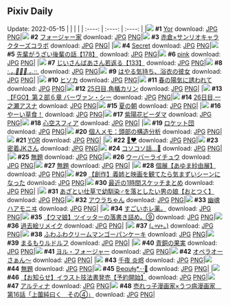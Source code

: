 ## Pixiv Daily
Update: 2022-05-15
|      |      |      |
| :----: | :----: | :----: |
|![](https://pixiv.microyu.workers.dev/c/240x480/img-master/img/2022/05/13/00/00/00/98301037_p0_master1200.jpg) **#1** [Yor](https://www.pixiv.net/artworks/98301037) download: [JPG](https://pixiv.microyu.workers.dev/img-original/img/2022/05/13/00/00/00/98301037_p0.jpg) [PNG](https://pixiv.microyu.workers.dev/img-original/img/2022/05/13/00/00/00/98301037_p0.png)|![](https://pixiv.microyu.workers.dev/c/240x480/img-master/img/2022/05/13/17/24/14/98312928_p0_master1200.jpg) **#2** [フォージャー家](https://www.pixiv.net/artworks/98312928) download: [JPG](https://pixiv.microyu.workers.dev/img-original/img/2022/05/13/17/24/14/98312928_p0.jpg) [PNG](https://pixiv.microyu.workers.dev/img-original/img/2022/05/13/17/24/14/98312928_p0.png)|![](https://pixiv.microyu.workers.dev/c/240x480/img-master/img/2022/05/14/00/10/47/98322323_p0_master1200.jpg) **#3** [赤倉×サンリオキャラクターズコラボ](https://www.pixiv.net/artworks/98322323) download: [JPG](https://pixiv.microyu.workers.dev/img-original/img/2022/05/14/00/10/47/98322323_p0.jpg) [PNG](https://pixiv.microyu.workers.dev/img-original/img/2022/05/14/00/10/47/98322323_p0.png)|
|![](https://pixiv.microyu.workers.dev/c/240x480/img-master/img/2022/05/14/11/10/26/98322260_p0_master1200.jpg) **#4** [Secret](https://www.pixiv.net/artworks/98322260) download: [JPG](https://pixiv.microyu.workers.dev/img-original/img/2022/05/14/11/10/26/98322260_p0.jpg) [PNG](https://pixiv.microyu.workers.dev/img-original/img/2022/05/14/11/10/26/98322260_p0.png)|![](https://pixiv.microyu.workers.dev/c/240x480/img-master/img/2022/05/13/19/00/07/98314673_p0_master1200.jpg) **#5** [先輩がうざい後輩の話【178】](https://www.pixiv.net/artworks/98314673) download: [JPG](https://pixiv.microyu.workers.dev/img-original/img/2022/05/13/19/00/07/98314673_p0.jpg) [PNG](https://pixiv.microyu.workers.dev/img-original/img/2022/05/13/19/00/07/98314673_p0.png)|![](https://pixiv.microyu.workers.dev/c/240x480/img-master/img/2022/05/13/00/00/09/98301124_p0_master1200.jpg) **#6** [pink](https://www.pixiv.net/artworks/98301124) download: [JPG](https://pixiv.microyu.workers.dev/img-original/img/2022/05/13/00/00/09/98301124_p0.jpg) [PNG](https://pixiv.microyu.workers.dev/img-original/img/2022/05/13/00/00/09/98301124_p0.png)|
|![](https://pixiv.microyu.workers.dev/c/240x480/img-master/img/2022/05/14/11/00/47/98330609_p0_master1200.jpg) **#7** [じいさんばあさん若返る【133】](https://www.pixiv.net/artworks/98330609) download: [JPG](https://pixiv.microyu.workers.dev/img-original/img/2022/05/14/11/00/47/98330609_p0.jpg) [PNG](https://pixiv.microyu.workers.dev/img-original/img/2022/05/14/11/00/47/98330609_p0.png)|![](https://pixiv.microyu.workers.dev/c/240x480/img-master/img/2022/05/14/00/00/02/98322127_p0_master1200.jpg) **#8** [*:.｡.🌼🌷🌼.｡.:*:.](https://www.pixiv.net/artworks/98322127) download: [JPG](https://pixiv.microyu.workers.dev/img-original/img/2022/05/14/00/00/02/98322127_p0.jpg) [PNG](https://pixiv.microyu.workers.dev/img-original/img/2022/05/14/00/00/02/98322127_p0.png)|![](https://pixiv.microyu.workers.dev/c/240x480/img-master/img/2022/05/13/00/00/52/98301246_p0_master1200.jpg) **#9** [はやる気持ち、浴衣の彼女](https://www.pixiv.net/artworks/98301246) download: [JPG](https://pixiv.microyu.workers.dev/img-original/img/2022/05/13/00/00/52/98301246_p0.jpg) [PNG](https://pixiv.microyu.workers.dev/img-original/img/2022/05/13/00/00/52/98301246_p0.png)|
|![](https://pixiv.microyu.workers.dev/c/240x480/img-master/img/2022/05/13/00/00/07/98301100_p0_master1200.jpg) **#10** [ヒソカ](https://www.pixiv.net/artworks/98301100) download: [JPG](https://pixiv.microyu.workers.dev/img-original/img/2022/05/13/00/00/07/98301100_p0.jpg) [PNG](https://pixiv.microyu.workers.dev/img-original/img/2022/05/13/00/00/07/98301100_p0.png)|![](https://pixiv.microyu.workers.dev/c/240x480/img-master/img/2022/05/13/00/00/03/98301058_p0_master1200.jpg) **#11** [春の陽気に誘われて](https://www.pixiv.net/artworks/98301058) download: [JPG](https://pixiv.microyu.workers.dev/img-original/img/2022/05/13/00/00/03/98301058_p0.jpg) [PNG](https://pixiv.microyu.workers.dev/img-original/img/2022/05/13/00/00/03/98301058_p0.png)|![](https://pixiv.microyu.workers.dev/c/240x480/img-master/img/2022/05/13/00/00/11/98301135_p0_master1200.jpg) **#12** [25日目,角楯カリン](https://www.pixiv.net/artworks/98301135) download: [JPG](https://pixiv.microyu.workers.dev/img-original/img/2022/05/13/00/00/11/98301135_p0.jpg) [PNG](https://pixiv.microyu.workers.dev/img-original/img/2022/05/13/00/00/11/98301135_p0.png)|
|![](https://pixiv.microyu.workers.dev/c/240x480/img-master/img/2022/05/14/00/04/23/98322546_p0_master1200.jpg) **#13** [【FGO】第２部６章 バーヴァン・シー](https://www.pixiv.net/artworks/98322546) download: [JPG](https://pixiv.microyu.workers.dev/img-original/img/2022/05/14/00/04/23/98322546_p0.jpg) [PNG](https://pixiv.microyu.workers.dev/img-original/img/2022/05/14/00/04/23/98322546_p0.png)|![](https://pixiv.microyu.workers.dev/c/240x480/img-master/img/2022/05/14/00/00/10/98322195_p0_master1200.jpg) **#14** [26日目,一之瀬アスナ](https://www.pixiv.net/artworks/98322195) download: [JPG](https://pixiv.microyu.workers.dev/img-original/img/2022/05/14/00/00/10/98322195_p0.jpg) [PNG](https://pixiv.microyu.workers.dev/img-original/img/2022/05/14/00/00/10/98322195_p0.png)|![](https://pixiv.microyu.workers.dev/c/240x480/img-master/img/2022/05/13/13/28/55/98309929_p0_master1200.jpg) **#15** [夏の朝](https://www.pixiv.net/artworks/98309929) download: [JPG](https://pixiv.microyu.workers.dev/img-original/img/2022/05/13/13/28/55/98309929_p0.jpg) [PNG](https://pixiv.microyu.workers.dev/img-original/img/2022/05/13/13/28/55/98309929_p0.png)|
|![](https://pixiv.microyu.workers.dev/c/240x480/img-master/img/2022/05/14/07/30/01/98328404_p0_master1200.jpg) **#16** [やーい草食！](https://www.pixiv.net/artworks/98328404) download: [JPG](https://pixiv.microyu.workers.dev/img-original/img/2022/05/14/07/30/01/98328404_p0.jpg) [PNG](https://pixiv.microyu.workers.dev/img-original/img/2022/05/14/07/30/01/98328404_p0.png)|![](https://pixiv.microyu.workers.dev/c/240x480/img-master/img/2022/05/13/20/30/00/98316647_p0_master1200.jpg) **#17** [紫陽花ビーダマ](https://www.pixiv.net/artworks/98316647) download: [JPG](https://pixiv.microyu.workers.dev/img-original/img/2022/05/13/20/30/00/98316647_p0.jpg) [PNG](https://pixiv.microyu.workers.dev/img-original/img/2022/05/13/20/30/00/98316647_p0.png)|![](https://pixiv.microyu.workers.dev/c/240x480/img-master/img/2022/05/13/00/00/09/98301120_p0_master1200.jpg) **#18** [心空スフィア](https://www.pixiv.net/artworks/98301120) download: [JPG](https://pixiv.microyu.workers.dev/img-original/img/2022/05/13/00/00/09/98301120_p0.jpg) [PNG](https://pixiv.microyu.workers.dev/img-original/img/2022/05/13/00/00/09/98301120_p0.png)|
|![](https://pixiv.microyu.workers.dev/c/240x480/img-master/img/2022/05/13/00/11/30/98301590_p0_master1200.jpg) **#19** [ロケット団](https://www.pixiv.net/artworks/98301590) download: [JPG](https://pixiv.microyu.workers.dev/img-original/img/2022/05/13/00/11/30/98301590_p0.jpg) [PNG](https://pixiv.microyu.workers.dev/img-original/img/2022/05/13/00/11/30/98301590_p0.png)|![](https://pixiv.microyu.workers.dev/c/240x480/img-master/img/2022/05/14/09/00/03/98329247_p0_master1200.jpg) **#20** [個人メモ：頭部の構造分析](https://www.pixiv.net/artworks/98329247) download: [JPG](https://pixiv.microyu.workers.dev/img-original/img/2022/05/14/09/00/03/98329247_p0.jpg) [PNG](https://pixiv.microyu.workers.dev/img-original/img/2022/05/14/09/00/03/98329247_p0.png)|![](https://pixiv.microyu.workers.dev/c/240x480/img-master/img/2022/05/13/00/12/51/98301661_p0_master1200.jpg) **#21** [YOR](https://www.pixiv.net/artworks/98301661) download: [JPG](https://pixiv.microyu.workers.dev/img-original/img/2022/05/13/00/12/51/98301661_p0.jpg) [PNG](https://pixiv.microyu.workers.dev/img-original/img/2022/05/13/00/12/51/98301661_p0.png)|
|![](https://pixiv.microyu.workers.dev/c/240x480/img-master/img/2022/05/13/00/02/29/98301327_p0_master1200.jpg) **#22** [🏥❤️‍](https://www.pixiv.net/artworks/98301327) download: [JPG](https://pixiv.microyu.workers.dev/img-original/img/2022/05/13/00/02/29/98301327_p0.jpg) [PNG](https://pixiv.microyu.workers.dev/img-original/img/2022/05/13/00/02/29/98301327_p0.png)|![](https://pixiv.microyu.workers.dev/c/240x480/img-master/img/2022/05/15/11/27/03/98323725_p0_master1200.jpg) **#23** [密着JKさん](https://www.pixiv.net/artworks/98323725) download: [JPG](https://pixiv.microyu.workers.dev/img-original/img/2022/05/15/11/27/03/98323725_p0.jpg) [PNG](https://pixiv.microyu.workers.dev/img-original/img/2022/05/15/11/27/03/98323725_p0.png)|![](https://pixiv.microyu.workers.dev/c/240x480/img-master/img/2022/05/13/04/38/15/98305259_p0_master1200.jpg) **#24** [コソコソ話…🤫](https://www.pixiv.net/artworks/98305259) download: [JPG](https://pixiv.microyu.workers.dev/img-original/img/2022/05/13/04/38/15/98305259_p0.jpg) [PNG](https://pixiv.microyu.workers.dev/img-original/img/2022/05/13/04/38/15/98305259_p0.png)|
|![](https://pixiv.microyu.workers.dev/c/240x480/img-master/img/2022/05/14/18/36/16/98338771_p0_master1200.jpg) **#25** [無題](https://www.pixiv.net/artworks/98338771) download: [JPG](https://pixiv.microyu.workers.dev/img-original/img/2022/05/14/18/36/16/98338771_p0.jpg) [PNG](https://pixiv.microyu.workers.dev/img-original/img/2022/05/14/18/36/16/98338771_p0.png)|![](https://pixiv.microyu.workers.dev/c/240x480/img-master/img/2022/05/14/20/35/31/98341759_p0_master1200.jpg) **#26** [ウーバーライチュウ](https://www.pixiv.net/artworks/98341759) download: [JPG](https://pixiv.microyu.workers.dev/img-original/img/2022/05/14/20/35/31/98341759_p0.jpg) [PNG](https://pixiv.microyu.workers.dev/img-original/img/2022/05/14/20/35/31/98341759_p0.png)|![](https://pixiv.microyu.workers.dev/c/240x480/img-master/img/2022/05/13/21/40/28/98318472_p0_master1200.jpg) **#27** [無題](https://www.pixiv.net/artworks/98318472) download: [JPG](https://pixiv.microyu.workers.dev/img-original/img/2022/05/13/21/40/28/98318472_p0.jpg) [PNG](https://pixiv.microyu.workers.dev/img-original/img/2022/05/13/21/40/28/98318472_p0.png)|
|![](https://pixiv.microyu.workers.dev/c/240x480/img-master/img/2022/05/13/08/51/42/98307155_p0_master1200.jpg) **#28** [個展【あゆま紗由展】](https://www.pixiv.net/artworks/98307155) download: [JPG](https://pixiv.microyu.workers.dev/img-original/img/2022/05/13/08/51/42/98307155_p0.jpg) [PNG](https://pixiv.microyu.workers.dev/img-original/img/2022/05/13/08/51/42/98307155_p0.png)|![](https://pixiv.microyu.workers.dev/c/240x480/img-master/img/2022/05/13/23/22/07/98321118_p0_master1200.jpg) **#29** [【創作】義姉と映画を観てたら気まずいシーンになった](https://www.pixiv.net/artworks/98321118) download: [JPG](https://pixiv.microyu.workers.dev/img-original/img/2022/05/13/23/22/07/98321118_p0.jpg) [PNG](https://pixiv.microyu.workers.dev/img-original/img/2022/05/13/23/22/07/98321118_p0.png)|![](https://pixiv.microyu.workers.dev/c/240x480/img-master/img/2022/05/14/00/00/20/98322266_p0_master1200.jpg) **#30** [最近の1時間スケッチまとめ](https://www.pixiv.net/artworks/98322266) download: [JPG](https://pixiv.microyu.workers.dev/img-original/img/2022/05/14/00/00/20/98322266_p0.jpg) [PNG](https://pixiv.microyu.workers.dev/img-original/img/2022/05/14/00/00/20/98322266_p0.png)|
|![](https://pixiv.microyu.workers.dev/c/240x480/img-master/img/2022/05/14/12/00/20/98331602_p0_master1200.jpg) **#31** [あざとい仕草で幼馴染♂を落としたい男の娘【おとつく】](https://www.pixiv.net/artworks/98331602) download: [JPG](https://pixiv.microyu.workers.dev/img-original/img/2022/05/14/12/00/20/98331602_p0.jpg) [PNG](https://pixiv.microyu.workers.dev/img-original/img/2022/05/14/12/00/20/98331602_p0.png)|![](https://pixiv.microyu.workers.dev/c/240x480/img-master/img/2022/05/14/00/06/06/98322601_p0_master1200.jpg) **#32** [アウラちゃん](https://www.pixiv.net/artworks/98322601) download: [JPG](https://pixiv.microyu.workers.dev/img-original/img/2022/05/14/00/06/06/98322601_p0.jpg) [PNG](https://pixiv.microyu.workers.dev/img-original/img/2022/05/14/00/06/06/98322601_p0.png)|![](https://pixiv.microyu.workers.dev/c/240x480/img-master/img/2022/05/14/00/00/10/98322196_p0_master1200.jpg) **#33** [幽魂ハアモニヰ](https://www.pixiv.net/artworks/98322196) download: [JPG](https://pixiv.microyu.workers.dev/img-original/img/2022/05/14/00/00/10/98322196_p0.jpg) [PNG](https://pixiv.microyu.workers.dev/img-original/img/2022/05/14/00/00/10/98322196_p0.png)|
|![](https://pixiv.microyu.workers.dev/c/240x480/img-master/img/2022/05/14/03/17/22/98326262_p0_master1200.jpg) **#34** [すごいホレ薬。](https://www.pixiv.net/artworks/98326262) download: [JPG](https://pixiv.microyu.workers.dev/img-original/img/2022/05/14/03/17/22/98326262_p0.jpg) [PNG](https://pixiv.microyu.workers.dev/img-original/img/2022/05/14/03/17/22/98326262_p0.png)|![](https://pixiv.microyu.workers.dev/c/240x480/img-master/img/2022/05/13/21/08/28/98317635_p0_master1200.jpg) **#35** [【ウマ娘】ツイッターの落書き詰め。⑨](https://www.pixiv.net/artworks/98317635) download: [JPG](https://pixiv.microyu.workers.dev/img-original/img/2022/05/13/21/08/28/98317635_p0.jpg) [PNG](https://pixiv.microyu.workers.dev/img-original/img/2022/05/13/21/08/28/98317635_p0.png)|![](https://pixiv.microyu.workers.dev/c/240x480/img-master/img/2022/05/14/00/30/41/98323364_p0_master1200.jpg) **#36** [過去絵リメイク](https://www.pixiv.net/artworks/98323364) download: [JPG](https://pixiv.microyu.workers.dev/img-original/img/2022/05/14/00/30/41/98323364_p0.jpg) [PNG](https://pixiv.microyu.workers.dev/img-original/img/2022/05/14/00/30/41/98323364_p0.png)|
|![](https://pixiv.microyu.workers.dev/c/240x480/img-master/img/2022/05/14/23/56/52/98347608_p0_master1200.jpg) **#37** [(｡￫v￩｡)](https://www.pixiv.net/artworks/98347608) download: [JPG](https://pixiv.microyu.workers.dev/img-original/img/2022/05/14/23/56/52/98347608_p0.jpg) [PNG](https://pixiv.microyu.workers.dev/img-original/img/2022/05/14/23/56/52/98347608_p0.png)|![](https://pixiv.microyu.workers.dev/c/240x480/img-master/img/2022/05/14/20/30/00/98341607_p0_master1200.jpg) **#38** [ふわふわクリームマンゴーパンケーキ](https://www.pixiv.net/artworks/98341607) download: [JPG](https://pixiv.microyu.workers.dev/img-original/img/2022/05/14/20/30/00/98341607_p0.jpg) [PNG](https://pixiv.microyu.workers.dev/img-original/img/2022/05/14/20/30/00/98341607_p0.png)|![](https://pixiv.microyu.workers.dev/c/240x480/img-master/img/2022/05/14/00/05/10/98322570_p0_master1200.jpg) **#39** [まるもりルドルフ](https://www.pixiv.net/artworks/98322570) download: [JPG](https://pixiv.microyu.workers.dev/img-original/img/2022/05/14/00/05/10/98322570_p0.jpg) [PNG](https://pixiv.microyu.workers.dev/img-original/img/2022/05/14/00/05/10/98322570_p0.png)|
|![](https://pixiv.microyu.workers.dev/c/240x480/img-master/img/2022/05/13/22/44/47/98320083_p0_master1200.jpg) **#40** [青銅の果実](https://www.pixiv.net/artworks/98320083) download: [JPG](https://pixiv.microyu.workers.dev/img-original/img/2022/05/13/22/44/47/98320083_p0.jpg) [PNG](https://pixiv.microyu.workers.dev/img-original/img/2022/05/13/22/44/47/98320083_p0.png)|![](https://pixiv.microyu.workers.dev/c/240x480/img-master/img/2022/05/13/00/00/00/98301036_p0_master1200.jpg) **#41** [ヨル・フォージャー](https://www.pixiv.net/artworks/98301036) download: [JPG](https://pixiv.microyu.workers.dev/img-original/img/2022/05/13/00/00/00/98301036_p0.jpg) [PNG](https://pixiv.microyu.workers.dev/img-original/img/2022/05/13/00/00/00/98301036_p0.png)|![](https://pixiv.microyu.workers.dev/c/240x480/img-master/img/2022/05/13/00/19/27/98301826_p0_master1200.jpg) **#42** [オペラオーさぁん～](https://www.pixiv.net/artworks/98301826) download: [JPG](https://pixiv.microyu.workers.dev/img-original/img/2022/05/13/00/19/27/98301826_p0.jpg) [PNG](https://pixiv.microyu.workers.dev/img-original/img/2022/05/13/00/19/27/98301826_p0.png)|
|![](https://pixiv.microyu.workers.dev/c/240x480/img-master/img/2022/05/14/00/01/36/98322416_p0_master1200.jpg) **#43** [千夜 炎烬](https://www.pixiv.net/artworks/98322416) download: [JPG](https://pixiv.microyu.workers.dev/img-original/img/2022/05/14/00/01/36/98322416_p0.jpg) [PNG](https://pixiv.microyu.workers.dev/img-original/img/2022/05/14/00/01/36/98322416_p0.png)|![](https://pixiv.microyu.workers.dev/c/240x480/img-master/img/2022/05/13/10/48/31/98308135_p0_master1200.jpg) **#44** [無題](https://www.pixiv.net/artworks/98308135) download: [JPG](https://pixiv.microyu.workers.dev/img-original/img/2022/05/13/10/48/31/98308135_p0.jpg) [PNG](https://pixiv.microyu.workers.dev/img-original/img/2022/05/13/10/48/31/98308135_p0.png)|![](https://pixiv.microyu.workers.dev/c/240x480/img-master/img/2022/05/14/00/00/07/98322173_p0_master1200.jpg) **#45** [Bҽαυƚყ*･·̩͙🌹](https://www.pixiv.net/artworks/98322173) download: [JPG](https://pixiv.microyu.workers.dev/img-original/img/2022/05/14/00/00/07/98322173_p0.jpg) [PNG](https://pixiv.microyu.workers.dev/img-original/img/2022/05/14/00/00/07/98322173_p0.png)|
|![](https://pixiv.microyu.workers.dev/c/240x480/img-master/img/2022/05/13/20/02/24/98315975_p0_master1200.jpg) **#46** [【お知らせ】イラスト技法書発売【予約開始】](https://www.pixiv.net/artworks/98315975) download: [JPG](https://pixiv.microyu.workers.dev/img-original/img/2022/05/13/20/02/24/98315975_p0.jpg) [PNG](https://pixiv.microyu.workers.dev/img-original/img/2022/05/13/20/02/24/98315975_p0.png)|![](https://pixiv.microyu.workers.dev/c/240x480/img-master/img/2022/05/13/00/00/04/98301070_p0_master1200.jpg) **#47** [アルティナ](https://www.pixiv.net/artworks/98301070) download: [JPG](https://pixiv.microyu.workers.dev/img-original/img/2022/05/13/00/00/04/98301070_p0.jpg) [PNG](https://pixiv.microyu.workers.dev/img-original/img/2022/05/13/00/00/04/98301070_p0.png)|![](https://pixiv.microyu.workers.dev/c/240x480/img-master/img/2022/05/14/13/32/24/98333070_p0_master1200.jpg) **#48** [売れっ子漫画家×うつ病漫画家　第16話「上薗純曰く　その④」](https://www.pixiv.net/artworks/98333070) download: [JPG](https://pixiv.microyu.workers.dev/img-original/img/2022/05/14/13/32/24/98333070_p0.jpg) [PNG](https://pixiv.microyu.workers.dev/img-original/img/2022/05/14/13/32/24/98333070_p0.png)|
